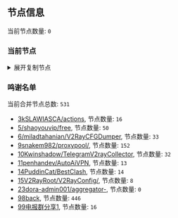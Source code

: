 
## 节点信息
当前节点数量: `0`
### 当前节点
<details>
  <summary>展开复制节点</summary>

    

</details>

### 鸣谢名单
当前合并节点总数: `531`
- [3kSLAWIASCA/actions](https://github.com/kSLAWIASCA/actions), 节点数量: `16`
- [5/shaoyouvip/free](https://github.com/shaoyouvip/free), 节点数量: `50`
- [6/miladtahanian/V2RayCFGDumper](https://github.com/miladtahanian/V2RayCFGDumper), 节点数量: `33`
- [9snakem982/proxypool/](https://github.com/snakem982/proxypool/), 节点数量: `152`
- [10Kwinshadow/TelegramV2rayCollector](https://github.com/Kwinshadow/TelegramV2rayCollector), 节点数量: `32`
- [11penhandev/AutoAiVPN](https://github.com/penhandev/AutoAiVPN), 节点数量: `13`
- [14PuddinCat/BestClash](https://github.com/PuddinCat/BestClash), 节点数量: `14`
- [15V2RayRoot/V2RayConfig/](https://github.com/V2RayRoot/V2RayConfig/), 节点数量: `8`
- [23dora-admin001/aggregator-](https://github.com/dora-admin001/aggregator-), 节点数量: `0`
- [98back](https://github.com/firefoxmmx2/v2rayshare_subcription), 节点数量: `446`
- [99电报群分享1](https://github.com/cdddbc/getAirport), 节点数量: `16`


